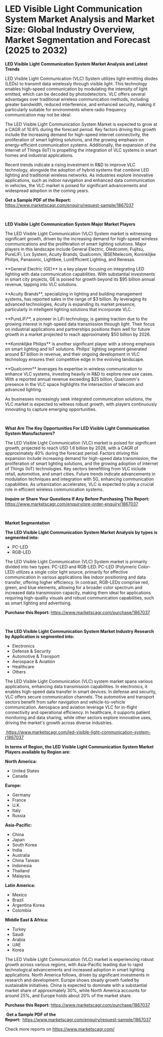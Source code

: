 <p><h1>LED Visible Light Communication System Market Analysis and Market Size: Global Industry Overview, Market Segmentation and Forecast (2025 to 2032)</h1></p><p><strong>LED Visible Light Communication System Market Analysis and Latest Trends</strong></p>
<p><p>LED Visible Light Communication (VLC) System utilizes light-emitting diodes (LEDs) to transmit data wirelessly through visible light. This technology enables high-speed communication by modulating the intensity of light emitted, which can be decoded by photodetectors. VLC offers several advantages over traditional wireless communication methods, including greater bandwidth, reduced interference, and enhanced security, making it particularly suitable for environments where radio frequency communication may not be ideal.</p><p>The LED Visible Light Communication System Market is expected to grow at a CAGR of 10.6% during the forecast period. Key factors driving this growth include the increasing demand for high-speed internet connectivity, the proliferation of smart lighting solutions, and the growing emphasis on energy-efficient communication systems. Additionally, the expansion of the Internet of Things (IoT) is propelling the integration of VLC systems in smart homes and industrial applications.</p><p>Recent trends indicate a rising investment in R&D to improve VLC technology, alongside the adoption of hybrid systems that combine LED lighting and traditional wireless networks. As industries explore innovative applications, such as indoor navigation and enhanced data communication in vehicles, the VLC market is poised for significant advancements and widespread adoption in the coming years.</p></p>
<p><strong>Get a Sample PDF of the Report:&nbsp;</strong> <a href="https://www.marketscagr.com/enquiry/request-sample/1867037?utm_campaign=2320&utm_medium=2&utm_source=Github&utm_content=ia&utm_term=15022025&utm_id=led-visible-light-communication-system">https://www.marketscagr.com/enquiry/request-sample/1867037</a></p>
<p>&nbsp;</p>
<p><strong>LED Visible Light Communication System Major Market Players</strong></p>
<p><p>The LED Visible Light Communication (VLC) System market is witnessing significant growth, driven by the increasing demand for high-speed wireless communications and the proliferation of smart lighting solutions. Major players in this landscape include General Electric, Oledcomm, Fujitsu, PureLiFi, Lvx System, Acuity Brands, Qualcomm, IBSENtelecom, Koninklijke Philips, Panasonic, Lightbee, LumEfficient Lighting, and Renesas.</p><p>**General Electric (GE)** is a key player focusing on integrating LED lighting with data communication capabilities. With substantial investments in smart city projects, GE is poised for growth beyond its $95 billion annual revenue, tapping into VLC solutions.</p><p>**Acuity Brands**, specializing in lighting and building management systems, has reported sales in the range of $3 billion. By leveraging its advanced technologies, Acuity is expanding its market presence, particularly in intelligent lighting solutions that incorporate VLC.</p><p>**PureLiFi**, a pioneer in LiFi technology, is gaining traction due to the growing interest in high-speed data transmission through light. Their focus on industrial applications and partnerships positions them well for future growth in a market projected to reach approximately $50 billion by 2026.</p><p>**Koninklijke Philips** is another significant player with a strong emphasis on smart lighting and IoT solutions. Philips' lighting segment generated around $7 billion in revenue, and their ongoing development in VLC technology ensures their competitive edge in the evolving landscape.</p><p>**Qualcomm** leverages its expertise in wireless communication to enhance VLC systems, investing heavily in R&D to explore new use cases. With a reported annual revenue exceeding $25 billion, Qualcomm's presence in the VLC space highlights the intersection of telecom and advanced lighting.</p><p>As businesses increasingly seek integrated communication solutions, the VLC market is expected to witness robust growth, with players continuously innovating to capture emerging opportunities.</p></p>
<p>&nbsp;</p>
<p><strong>What Are The Key Opportunities For LED Visible Light Communication System Manufacturers?</strong></p>
<p><p>The LED Visible Light Communication (VLC) market is poised for significant growth, projected to reach USD 1.6 billion by 2028, with a CAGR of approximately 40% during the forecast period. Factors driving this expansion include increasing demand for high-speed data transmission, the proliferation of smart lighting solutions, and the growing adoption of Internet of Things (IoT) technologies. Key sectors benefitting from VLC include retail, automotive, and smart cities. Future trends indicate advancements in modulation techniques and integration with 5G, enhancing communication capabilities. As urbanization accelerates, VLC is expected to play a crucial role in efficient wireless communication systems.</p></p>
<p><strong>Inquire or Share Your Questions If Any Before Purchasing This Report:</strong> <a href="https://www.marketscagr.com/enquiry/pre-order-enquiry/1867037?utm_campaign=2320&utm_medium=2&utm_source=Github&utm_content=ia&utm_term=15022025&utm_id=led-visible-light-communication-system">https://www.marketscagr.com/enquiry/pre-order-enquiry/1867037</a></p>
<p>&nbsp;</p>
<p><strong>Market Segmentation</strong></p>
<p><strong>The LED Visible Light Communication System Market Analysis by types is segmented into:</strong></p>
<p><ul><li>PC-LED</li><li>RGB-LED</li></ul></p>
<p><p>The LED Visible Light Communication (VLC) System market is primarily divided into two types: PC-LED and RGB-LED. PC-LED (Polymeric Color-LED) utilizes a single color light source, primarily for effective communication in various applications like indoor positioning and data transfer, offering higher efficiency. In contrast, RGB-LEDs comprise red, green, and blue elements, allowing for a broader color spectrum and increased data transmission capacity, making them ideal for applications requiring high-quality visuals and robust communication capabilities, such as smart lighting and advertising.</p></p>
<p><strong>Purchase this Report:&nbsp;</strong><a href="https://www.marketscagr.com/purchase/1867037?utm_campaign=2320&utm_medium=2&utm_source=Github&utm_content=ia&utm_term=15022025&utm_id=led-visible-light-communication-system">https://www.marketscagr.com/purchase/1867037</a></p>
<p>&nbsp;</p>
<p><strong>The LED Visible Light Communication System Market Industry Research by Application is segmented into:</strong></p>
<p><ul><li>Electronics</li><li>Defense & Security</li><li>Automotive & Transport</li><li>Aerospace & Aviation</li><li>Healthcare</li><li>Others</li></ul></p>
<p><p>The LED Visible Light Communication (VLC) system market spans various applications, enhancing data transmission capabilities. In electronics, it enables high-speed data transfer in smart devices. In defense and security, VLC offers secure communication channels. The automotive and transport sectors benefit from safer navigation and vehicle-to-vehicle communication. Aerospace and aviation leverage VLC for in-flight connectivity and operational efficiency. In healthcare, it supports patient monitoring and data sharing, while other sectors explore innovative uses, driving the market's growth across diverse industries.</p></p>
<p><a href="https://www.marketscagr.com/led-visible-light-communication-system-r1867037?utm_campaign=2320&utm_medium=2&utm_source=Github&utm_content=ia&utm_term=15022025&utm_id=led-visible-light-communication-system">&nbsp;https://www.marketscagr.com/led-visible-light-communication-system-r1867037</a></p>
<p><strong>In terms of Region, the LED Visible Light Communication System Market Players available by Region are:</strong></p>
<p>
    <p> <strong> North America: </strong>
        <ul>
            <li>United States</li>
            <li>Canada</li>
        </ul>
        </p> 
    <p> <strong> Europe: </strong>
        <ul>
            <li>Germany</li>
            <li>France</li>
            <li>U.K.</li>
            <li>Italy</li>
            <li>Russia</li>
        </ul>
        </p> 
    <p> <strong> Asia-Pacific: </strong>
        <ul>
            <li>China</li>
            <li>Japan</li>
            <li>South Korea</li>
            <li>India</li>
            <li>Australia</li>
            <li>China Taiwan</li>
            <li>Indonesia</li>
            <li>Thailand</li>
            <li>Malaysia</li>
        </ul>
        </p> 
    <p> <strong> Latin America: </strong>
        <ul>
            <li>Mexico</li>
            <li>Brazil</li>
            <li>Argentina Korea</li>
            <li>Colombia</li>
        </ul>
        </p> 
    <p> <strong> Middle East & Africa: </strong>
        <ul>
            <li>Turkey</li>
            <li>Saudi</li>
            <li>Arabia</li>
            <li>UAE</li>
            <li>Korea</li>
        </ul>
    </p>
    </p>
<p><p>The LED Visible Light Communication (VLC) market is experiencing robust growth across various regions, with Asia-Pacific leading due to rapid technological advancements and increased adoption in smart lighting applications. North America follows, driven by significant investments in research and development. Europe shows steady growth fueled by sustainable initiatives. China is expected to dominate with a substantial market share of approximately 30%, while North America accounts for around 25%, and Europe holds about 20% of the market share.</p></p>
<p><strong>Purchase this Report: </strong><a href="https://www.marketscagr.com/purchase/1867037?utm_campaign=2320&utm_medium=2&utm_source=Github&utm_content=ia&utm_term=15022025&utm_id=led-visible-light-communication-system">https://www.marketscagr.com/purchase/1867037</a></p>
<p>&nbsp;<strong>Get a Sample PDF of the Report:&nbsp;&nbsp;</strong><a href="https://www.marketscagr.com/enquiry/request-sample/1867037?utm_campaign=2320&utm_medium=2&utm_source=Github&utm_content=ia&utm_term=15022025&utm_id=led-visible-light-communication-system">https://www.marketscagr.com/enquiry/request-sample/1867037</a></p>
<p><strong></strong></p>
<p>Check more reports on <a href="https://www.marketscagr.com/?utm_campaign=2320&utm_medium=2&utm_source=Github&utm_content=ia&utm_term=15022025&utm_id=led-visible-light-communication-system">https://www.marketscagr.com/</a></p>